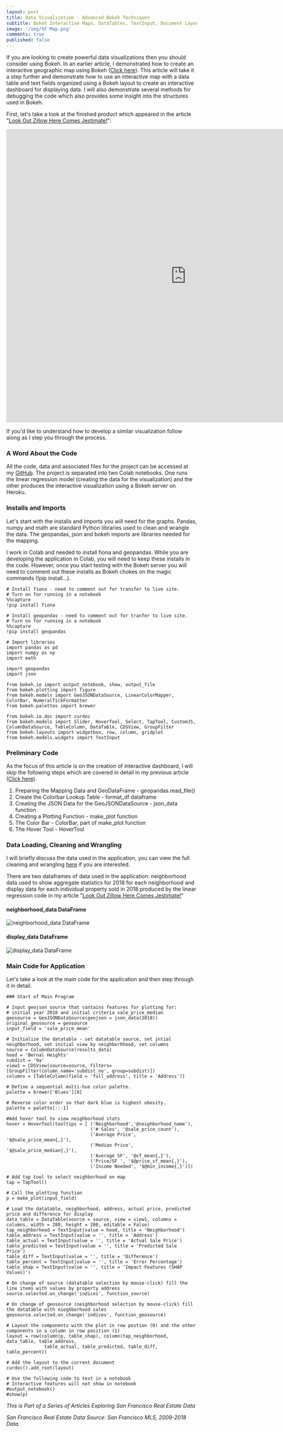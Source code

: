 ```yaml
---
layout: post
title: Data Visualization - Advanced Bokeh Techniques
subtitle: Bokeh Interactive Maps, DataTables, TextInput, Document Layout and Debugging
image: '/img/SF Map.png'
comments: true
published: false
---
```


If you are looking to create powerful data visualizations then you should consider using Bokeh.  In an earlier article, I demonstrated how to create an interactive geographic map using Bokeh ([Click here][1]).  This article will take it a step further and demonstrate how to use an interactive map with a data table and text fields organized using a Bokeh layout to create an interactive dashboard for displaying data.  I will also demonstrate several methods for debugging the code which also provides some insight into the structures used in Bokeh.

First, let's take a look at the finished product which appeared in the article "[Look Out Zillow Here Comes Jestimate!][2]":

<iframe src="https://sf-real-estate.herokuapp.com/SF_Real_Estate_Project" width="950" height="775" style="border: none;"></iframe>

If you'd like to understand how to develop a similar visualization follow along as I step you through the process.

### A Word About the Code

All the code, data and associated files for the project can be accessed at my [GitHub][3].  The project is separated into two Colab notebooks.  One runs the linear regression model (creating the data for the visualization) and the other produces the interactive visualization using a Bokeh server on Heroku.

### Installs and Imports

Let's start with the installs and imports you will need for the graphs. Pandas, numpy and math are standard Python libraries used to clean and wrangle the data. The geopandas, json and bokeh imports are libraries needed for the mapping.

I work in Colab and needed to install fiona and geopandas.  While you are developing the application in Colab, you will need to keep these installs in the code.  However, once you start testing with the Bokeh server you will need to comment out these installs as Bokeh chokes on the magic commands (!pip install...).

```
# Install fiona - need to comment out for transfer to live site.
# Turn on for running in a notebook
%%capture
!pip install fiona

# Install geopandas - need to comment out for tranfer to live site.
# Turn on for running in a notebook
%%capture
!pip install geopandas
```

```
# Import libraries
import pandas as pd
import numpy as np
import math

import geopandas
import json

from bokeh.io import output_notebook, show, output_file
from bokeh.plotting import figure
from bokeh.models import GeoJSONDataSource, LinearColorMapper, ColorBar, NumeralTickFormatter
from bokeh.palettes import brewer

from bokeh.io.doc import curdoc
from bokeh.models import Slider, HoverTool, Select, TapTool, CustomJS, ColumnDataSource, TableColumn, DataTable, CDSView, GroupFilter
from bokeh.layouts import widgetbox, row, column, gridplot
from bokeh.models.widgets import TextInput
```

### Preliminary Code

As the focus of this article is on the creation of interactive dashboard, I will skip the following steps which are covered in detail in my previous article ([Click here][1]).

1. Preparing the Mapping Data and GeoDataFrame - geopandas.read_file()
2. Create the Colorbar Lookup Table - format_df dataframe
3. Creating the JSON Data for the GeoJSONDataSource - json_data function 
4. Creating a Plotting Function - make_plot function
5. The Color Bar - ColorBar, part of make_plot function
6. The Hover Tool - HoverTool

### Data Loading, Cleaning and Wrangling

I will briefly discuss the data used in the application, you can view the full cleaning and wrangling [here][4] if you are interested.

There are two dataframes of data used in the application:  neighborhood data used to show aggregate statistics for 2018 for each neighborhood and display data for each individual property sold in 2018 produced by the linear regression code in my article "[Look Out Zillow Here Comes Jestimate!][2]"

#### neighborhood_data DataFrame

![neighborhood_data DataFrame](/img/jestimate/neighborhood_data.png)

#### display_data DataFrame

![display_data DataFrame](/img/jestimate/display_data.png)

### Main Code for Application

Let's take a look at the main code for the application and then step through it in detail.

```
### Start of Main Program
    
# Input geojson source that contains features for plotting for:
# initial year 2018 and initial criteria sale_price_median
geosource = GeoJSONDataSource(geojson = json_data(2018))
original_geosource = geosource
input_field = 'sale_price_mean'

# Initialize the datatable - set datatable source, set intial neighborhood, set initial view by neighborhhood, set columns
source = ColumnDataSource(results_data)
hood = 'Bernal Heights'
subdist = '9a'
view1 = CDSView(source=source, filters=[GroupFilter(column_name='subdist_no', group=subdist)])
columns = [TableColumn(field = 'full_address', title = 'Address')]

# Define a sequential multi-hue color palette.
palette = brewer['Blues'][8]

# Reverse color order so that dark blue is highest obesity.
palette = palette[::-1]

#Add hover tool to view neighborhood stats
hover = HoverTool(tooltips = [ ('Neighborhood','@neighborhood_name'),
                               ('# Sales', '@sale_price_count'),
                               ('Average Price', '$@sale_price_mean{,}'),
                               ('Median Price', '$@sale_price_median{,}'),
                               ('Average SF', '@sf_mean{,}'),
                               ('Price/SF ', '$@price_sf_mean{,}'),
                               ('Income Needed', '$@min_income{,}')])

# Add tap tool to select neighborhood on map
tap = TapTool()

# Call the plotting function
p = make_plot(input_field)

# Load the datatable, neighborhood, address, actual price, predicted price and difference for display
data_table = DataTable(source = source, view = view1, columns = columns, width = 280, height = 280, editable = False)
tap_neighborhood = TextInput(value = hood, title = 'Neighborhood')
table_address = TextInput(value = '', title = 'Address')
table_actual = TextInput(value = '', title = 'Actual Sale Price')
table_predicted = TextInput(value = '', title = 'Predicted Sale Price')
table_diff = TextInput(value = '', title = 'Difference')
table_percent = TextInput(value = '', title = 'Error Percentage')
table_shap = TextInput(value = '', title = 'Impact Features (SHAP Values)')

# On change of source (datatable selection by mouse-click) fill the line items with values by property address
source.selected.on_change('indices', function_source)

# On change of geosource (neighborhood selection by mouse-click) fill the datatable with nieghborhood sales
geosource.selected.on_change('indices', function_geosource)

# Layout the components with the plot in row postion (0) and the other components in a column in row position (1)
layout = row(column(p, table_shap), column(tap_neighborhood, data_table, table_address,
              table_actual, table_predicted, table_diff, table_percent))

# Add the layout to the current document
curdoc().add_root(layout)

# Use the following code to test in a notebook
# Interactive features will not show in notebook
#output_notebook()
#show(p)
```






*This is Part of a Series of Articles Exploring San Francisco Real Estate Data*

*San Francisco Real Estate Data Source:  San Francisco MLS, 2009-2018 Data*

[1]: <https://towardsdatascience.com/how-to-create-an-interactive-geographic-map-using-python-and-bokeh-12981ca0b567> 
[2]: <https://medium.com/p/look-out-zillow-here-comes-jestimate-145a96efbfbb?source=email-607257182a94--writer.postDistributed&sk=c7ba752420820a3ef1b8b7cabf535b47> 
[3]: <https://github.com/JimKing100/Jestimate_Live> 
[4]: <https://github.com/JimKing100/Jestimate_Live/blob/master/Final_SF_Map_Code.ipynb> 




